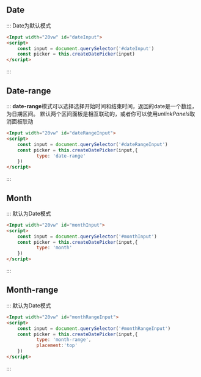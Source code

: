 ##  Date
::: Date为默认模式
```html
<Input width="20vw" id="dateInput">
<script>
    const input = document.querySelector('#dateInput')
    const picker = this.createDatePicker(input)
</script>

```
:::


##  Date-range
::: **date-range**模式可以选择选择开始时间和结束时间，返回的date是一个数组，为日期区间。
默认两个区间面板是相互联动的，或者你可以使用*unlinkPanels*取消面板联动
```html
<Input width="20vw" id="dateRangeInput">
<script>
    const input = document.querySelector('#dateRangeInput')
    const picker = this.createDatePicker(input,{
           type: 'date-range'
    })
</script>

```
:::


##  Month
::: 默认为Date模式
```html
<Input width="20vw" id="monthInput">
<script>
    const input = document.querySelector('#monthInput')
    const picker = this.createDatePicker(input,{
           type: 'month'
    })
</script>

```
:::


##  Month-range
::: 默认为Date模式
```html
<Input width="20vw" id="monthRangeInput">
<script>
    const input = document.querySelector('#monthRangeInput')
    const picker = this.createDatePicker(input,{
           type: 'month-range',
           placement:'top'
    })
</script>

```
:::
